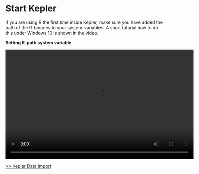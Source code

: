 # Start Kepler

If you are using R the first time inside Kepler, make sure you have added the path of the R-binaries to your system-variables. A short tutorial how to do this under Windows 10 is shown in the video.


**Setting R-path system variable**
<p float="middle">
  <video width="600" height="350" controls>
  <source src="Video/0_SettingRPath.mp4" type="video/mp4">
  </video>
</p>

[>> Kepler Data Import](./3_kepler_data_import.md)
